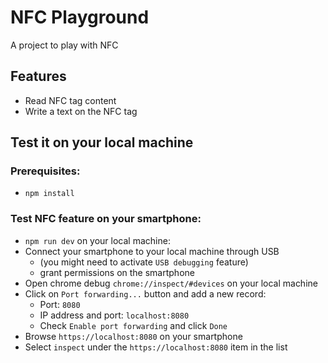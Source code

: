 # NFC Playground
A project to play with NFC

## Features
- Read NFC tag content
- Write a text on the NFC tag

## Test it on your local machine

### Prerequisites:
- `npm install`

### Test NFC feature on your smartphone:
- `npm run dev` on your local machine:
- Connect your smartphone to your local machine through USB
  - (you might need to activate `USB debugging` feature) 
  - grant permissions on the smartphone
- Open chrome debug `chrome://inspect/#devices` on your local machine
- Click on `Port forwarding...` button and add a new record:
  - Port: `8080`
  - IP address and port: `localhost:8080`
  - Check `Enable port forwarding` and click `Done`
- Browse `https://localhost:8080` on your smartphone
- Select `inspect` under the `https://localhost:8080` item in the list
